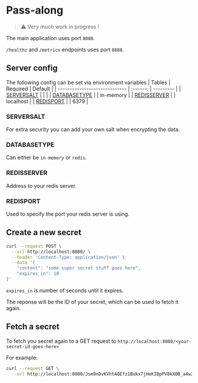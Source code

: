 # Pass-along

> :warning: Very much work in progress !


The main application uses port `8080`.

 `/healthz` and `/metrics` endpoints uses port `8888`.


## Server config

The following config can be set via environment variables
| Tables                        | Required | Default   |
| ----------------------------- | :------: | --------- |
| [SERVERSALT](#SERVERSALT)     |          |           |
| [DATABASETYPE](#DATABASETYPE) |          | in-memory |
| [REDISSERVER](#REDISSERVER)   |          | localhost |
| [REDISPORT](#REDISPORT)       |          | 6379      |


### SERVERSALT
For extra security you can add your own salt when encrypting the data.

### DATABASETYPE
Can either be `in-memory` or `redis`.

### REDISSERVER
Address to your redis server.

### REDISPORT
Used to specify the port your redis server is using.


## Create a new secret

```bash
curl --request POST \
  --url http://localhost:8080/ \
  --header 'Content-Type: application/json' \
  --data '{
	"content": "some super secret stuff goes here",
	"expires_in": 10
}'
```

`expires_in` is number of seconds until it expires.

The reponse will be the ID of your secret, which can be used to fetch it again.

## Fetch a secret

To fetch you secret again to a GET request to `http://localhost:8080/<your-secret-id-goes-here>`

For example:
```bash
curl --request GET \
  --url http://localhost:8080/Jsm9nDvKVhtAQEfz1Bukx7jHeKIBpPV8kX0B_a4w2rEqAke0MYJ_uvGc30s6o85TiIn-qeBm_9S55ajlDzysRw
```
